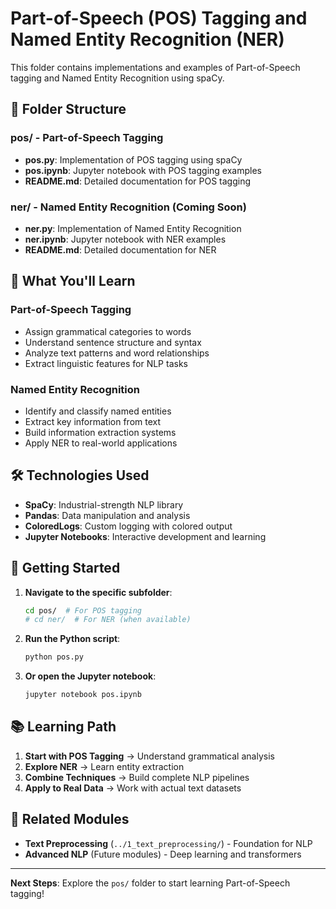 # Part-of-Speech (POS) Tagging and Named Entity Recognition (NER)

This folder contains implementations and examples of Part-of-Speech tagging and Named Entity Recognition using spaCy.

## 📁 Folder Structure

### **pos/** - Part-of-Speech Tagging
- **pos.py**: Implementation of POS tagging using spaCy
- **pos.ipynb**: Jupyter notebook with POS tagging examples
- **README.md**: Detailed documentation for POS tagging

### **ner/** - Named Entity Recognition (Coming Soon)
- **ner.py**: Implementation of Named Entity Recognition
- **ner.ipynb**: Jupyter notebook with NER examples
- **README.md**: Detailed documentation for NER

## 🎯 What You'll Learn

### **Part-of-Speech Tagging**
- Assign grammatical categories to words
- Understand sentence structure and syntax
- Analyze text patterns and word relationships
- Extract linguistic features for NLP tasks

### **Named Entity Recognition**
- Identify and classify named entities
- Extract key information from text
- Build information extraction systems
- Apply NER to real-world applications

## 🛠️ Technologies Used

- **SpaCy**: Industrial-strength NLP library
- **Pandas**: Data manipulation and analysis
- **ColoredLogs**: Custom logging with colored output
- **Jupyter Notebooks**: Interactive development and learning

## 🚀 Getting Started

1. **Navigate to the specific subfolder**:
   ```bash
   cd pos/  # For POS tagging
   # cd ner/  # For NER (when available)
   ```

2. **Run the Python script**:
   ```bash
   python pos.py
   ```

3. **Or open the Jupyter notebook**:
   ```bash
   jupyter notebook pos.ipynb
   ```

## 📚 Learning Path

1. **Start with POS Tagging** → Understand grammatical analysis
2. **Explore NER** → Learn entity extraction
3. **Combine Techniques** → Build complete NLP pipelines
4. **Apply to Real Data** → Work with actual text datasets

## 🔗 Related Modules

- **Text Preprocessing** (`../1_text_preprocessing/`) - Foundation for NLP
- **Advanced NLP** (Future modules) - Deep learning and transformers

---

**Next Steps**: Explore the `pos/` folder to start learning Part-of-Speech tagging! 